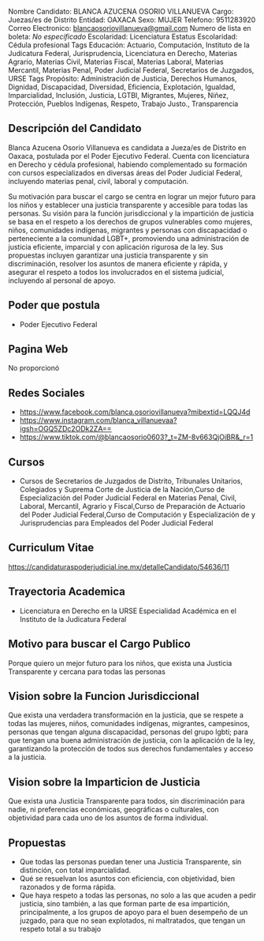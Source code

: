 Nombre Candidato: BLANCA AZUCENA OSORIO VILLANUEVA
Cargo: Juezas/es de Distrito
Entidad: OAXACA
Sexo: MUJER
Telefono: 9511283920
Correo Electronico: blancaosoriovillanueva@gmail.com
Numero de lista en boleta: *No especificado*
Escolaridad: Licenciatura
Estatus Escolaridad: Cédula profesional
Tags Educación: Actuario, Computación, Instituto de la Judicatura Federal, Jurisprudencia, Licenciatura en Derecho, Materias Agrario, Materias Civil, Materias Fiscal, Materias Laboral, Materias Mercantil, Materias Penal, Poder Judicial Federal, Secretarios de Juzgados, URSE
Tags Propósito: Administración de Justicia, Derechos Humanos, Dignidad, Discapacidad, Diversidad, Eficiencia, Explotación, Igualdad, Imparcialidad, Inclusión, Justicia, LGTBI, Migrantes, Mujeres, Niñez, Protección, Pueblos Indígenas, Respeto, Trabajo Justo., Transparencia


## Descripción del Candidato 

Blanca Azucena Osorio Villanueva es candidata a Jueza/es de Distrito en Oaxaca, postulada por el Poder Ejecutivo Federal. Cuenta con licenciatura en Derecho y cédula profesional, habiendo complementado su formación con cursos especializados en diversas áreas del Poder Judicial Federal, incluyendo materias penal, civil, laboral y computación.

Su motivación para buscar el cargo se centra en lograr un mejor futuro para los niños y establecer una justicia transparente y accesible para todas las personas. Su visión para la función jurisdiccional y la impartición de justicia se basa en el respeto a los derechos de grupos vulnerables como mujeres, niños, comunidades indígenas, migrantes y personas con discapacidad o perteneciente a la comunidad LGBT+, promoviendo una administración de justicia eficiente, imparcial y con aplicación rigurosa de la ley. Sus propuestas incluyen garantizar una justicia transparente y sin discriminación, resolver los asuntos de manera eficiente y rápida, y asegurar el respeto a todos los involucrados en el sistema judicial, incluyendo al personal de apoyo.


## Poder que postula

- Poder Ejecutivo Federal


## Pagina Web

No proporcionó


## Redes Sociales

- https://www.facebook.com/blanca.osoriovillanueva?mibextid=LQQJ4d
- https://www.instagram.com/blanca_villanuevaa?igsh=OGQ5ZDc2ODk2ZA==
- https://www.tiktok.com/@blancaosorio0603?_t=ZM-8v663QjOiBR&_r=1


## Cursos

- Cursos de Secretarios de Juzgados de Distrito, Tribunales Unitarios, Colegiados y Suprema Corte de Justicia de la Nación,Curso de Especialización del Poder Judicial Federal en Materias Penal, Civil, Laboral, Mercantil, Agrario y Fiscal,Curso de Preparación de Actuario del Poder Judicial Federal,Curso de Computación y Especialización de  y Jurisprudencias para Empleados del Poder Judicial Federal


## Curriculum Vitae

https://candidaturaspoderjudicial.ine.mx/detalleCandidato/54636/11


## Trayectoria Academica

- Licenciatura en Derecho en la URSE Especialidad Académica en el Instituto de la Judicatura Federal


## Motivo para buscar el Cargo Publico

Porque quiero un mejor futuro para los niños, que exista una Justicia Transparente y cercana para todas las personas


## Vision sobre la Funcion Jurisdiccional

Que exista una verdadera transformación en la justicia, que se respete a todas las mujeres, niños, comunidades indígenas, migrantes, campesinos, personas que tengan alguna discapacidad, personas del grupo lgbti; para que tengan una buena administración de justicia, con la aplicación de la ley, garantizando la protección de todos sus derechos fundamentales y acceso a la justicia.


## Vision sobre la Imparticion de Justicia

Que exista una Justicia Transparente para todos, sin discriminación para nadie, ni preferencias económicas, geográficas o culturales, con objetividad para cada uno de los asuntos de forma individual.


## Propuestas

- Que todas las personas puedan tener una Justicia Transparente, sin distinción, con total imparcialidad.
- Qué se resuelvan los asuntos con eficiencia, con objetividad, bien razonados y de forma rápida.
- Que haya respeto a todas las personas, no solo a las que acuden a pedir justicia, sino también, a las que forman parte de esa impartición, principalmente, a los grupos de apoyo para el buen desempeño de un juzgado, para que no sean explotados, ni maltratados, que tengan un respeto total a su trabajo

